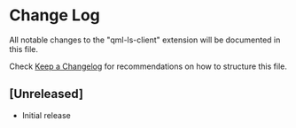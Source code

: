 # Change Log

All notable changes to the "qml-ls-client" extension will be documented in this file.

Check [Keep a Changelog](http://keepachangelog.com/) for recommendations on how to structure this file.

## [Unreleased]

- Initial release